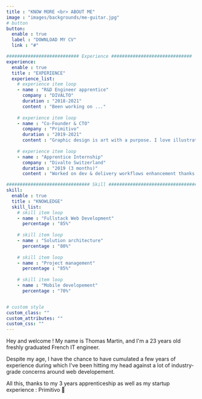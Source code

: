 ```yaml
---
title : "KNOW MORE <br> ABOUT ME"
image : "images/backgrounds/me-guitar.jpg"
# button
button:
  enable : true
  label : "DOWNLOAD MY CV"
  link : "#"

########################### Experience ##############################
experience:
  enable : true
  title : "EXPERIENCE"
  experience_list:
    # experience item loop
    - name : "R&D Engineer apprentice"
      company : "DIVALTO"
      duration : "2018-2021"
      content : "Been working on ..."
      
    # experience item loop
    - name : "Co-Founder & CTO"
      company : "Primitivo"
      duration : "2019-2021"
      content : "Graphic design is art with a purpose. I love illustration, so logo desing is my favorite work. But i can do many things with graphics."
      
    # experience item loop
    - name : "Apprentice Internship"
      company : "Divalto Switzerland"
      duration : "2019 (3 months)"
      content : "Worked on dev & delivery workflows enhancement thanks to Jenkins"

############################### Skill #################################
skill:
  enable : true
  title : "KNOWLEDGE"
  skill_list:
    # skill item loop
    - name : "Fullstack Web Development"
      percentage : "85%"
      
    # skill item loop
    - name : "Solution architecture"
      percentage : "80%"
      
    # skill item loop
    - name : "Project management"
      percentage : "85%"
      
    # skill item loop
    - name : "Mobile developement"
      percentage : "70%"


# custom style
custom_class: "" 
custom_attributes: "" 
custom_css: ""
---
```


Hey and welcome !
My name is Thomas Martin, and I'm a 23 years old freshly graduated French IT engineer.

Despite my age, I have the chance to have cumulated a few years of experience during which I've been hitting my head against a lot of industry-grade concerns around web developement. 

All this, thanks to my 3 years apprenticeship as well as my startup experience : Primitivo 🦉
